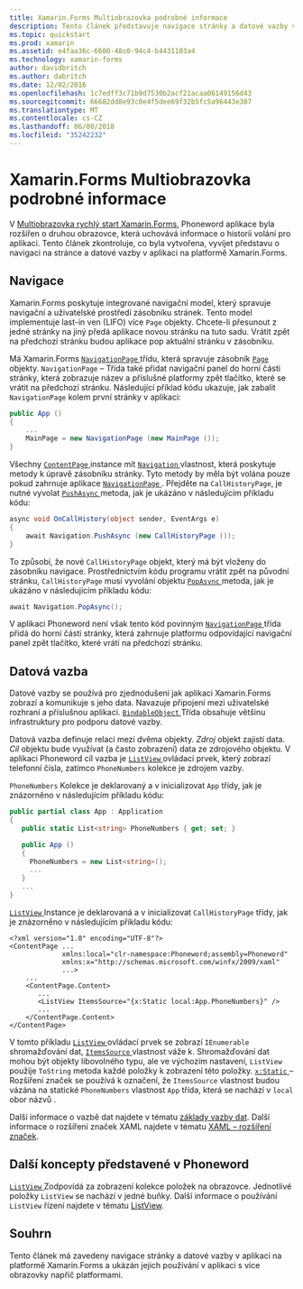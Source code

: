 ```yaml
---
title: Xamarin.Forms Multiobrazovka podrobné informace
description: Tento článek představuje navigace stránky a datové vazby v aplikaci na platformě Xamarin.Forms a předvádí jejich používání v aplikaci s více obrazovky napříč platformami.
ms.topic: quickstart
ms.prod: xamarin
ms.assetid: e4faa36c-6600-48c0-94c4-b4431103a4
ms.technology: xamarin-forms
author: davidbritch
ms.author: dabritch
ms.date: 12/02/2016
ms.openlocfilehash: 1c7edff3c71b9d7530b2acf21acaa06149156d43
ms.sourcegitcommit: 66682dd8e93c0e4f5dee69f32b5fc5a96443e307
ms.translationtype: MT
ms.contentlocale: cs-CZ
ms.lasthandoff: 06/08/2018
ms.locfileid: "35242232"
---
```

# <a name="xamarinforms-multiscreen-deep-dive"></a>Xamarin.Forms Multiobrazovka podrobné informace

V [Multiobrazovka rychlý start Xamarin.Forms](~/xamarin-forms/get-started/hello-xamarin-forms-multiscreen/quickstart.md), Phoneword aplikace byla rozšířen o druhou obrazovce, která uchovává informace o historii volání pro aplikaci. Tento článek zkontroluje, co byla vytvořena, vyvíjet představu o navigaci na stránce a datové vazby v aplikaci na platformě Xamarin.Forms.

## <a name="navigation"></a>Navigace

Xamarin.Forms poskytuje integrované navigační model, který spravuje navigační a uživatelské prostředí zásobníku stránek. Tento model implementuje last-in ven (LIFO) více `Page` objekty. Chcete-li přesunout z jedné stránky na jiný předá aplikace novou stránku na tuto sadu. Vrátit zpět na předchozí stránku budou aplikace pop aktuální stránku v zásobníku.

Má Xamarin.Forms [ `NavigationPage` ](https://developer.xamarin.com/api/type/Xamarin.Forms.NavigationPage/) třídu, která spravuje zásobník [ `Page` ](https://developer.xamarin.com/api/type/Xamarin.Forms.Page/) objekty. `NavigationPage` – Třída také přidat navigační panel do horní části stránky, která zobrazuje název a příslušné platformy <span class="uiitem">zpět</span> tlačítko, které se vrátit na předchozí stránku. Následující příklad kódu ukazuje, jak zabalit `NavigationPage` kolem první stránky v aplikaci:

```csharp
public App ()
{
    ...
    MainPage = new NavigationPage (new MainPage ());
}
```

Všechny [ `ContentPage` ](https://developer.xamarin.com/api/type/Xamarin.Forms.ContentPage/) instance mít [ `Navigation` ](https://developer.xamarin.com/api/property/Xamarin.Forms.VisualElement.Navigation/) vlastnost, která poskytuje metody k úpravě zásobníku stránky. Tyto metody by měla být volána pouze pokud zahrnuje aplikace [ `NavigationPage` ](https://developer.xamarin.com/api/type/Xamarin.Forms.NavigationPage/). Přejděte na `CallHistoryPage`, je nutné vyvolat [ `PushAsync` ](https://developer.xamarin.com/api/member/Xamarin.Forms.NavigationPage.PushAsync/p/Xamarin.Forms.Page/) metoda, jak je ukázáno v následujícím příkladu kódu:

```csharp
async void OnCallHistory(object sender, EventArgs e)
{
    await Navigation.PushAsync (new CallHistoryPage ());
}
```

To způsobí, že nové `CallHistoryPage` objekt, který má být vloženy do zásobníku navigace. Prostřednictvím kódu programu vrátit zpět na původní stránku, `CallHistoryPage` musí vyvolání objektu [ `PopAsync` ](https://developer.xamarin.com/api/member/Xamarin.Forms.NavigationPage.PopAsync()/) metoda, jak je ukázáno v následujícím příkladu kódu:

```csharp
await Navigation.PopAsync();
```

V aplikaci Phoneword není však tento kód povinným [ `NavigationPage` ](https://developer.xamarin.com/api/type/Xamarin.Forms.NavigationPage/) třída přidá do horní části stránky, která zahrnuje platformu odpovídající navigační panel <span class="uiitem">zpět</span> tlačítko, které vrátí na předchozí stránku.

## <a name="data-binding"></a>Datová vazba

Datové vazby se používá pro zjednodušení jak aplikaci Xamarin.Forms zobrazí a komunikuje s jeho data. Navazuje připojení mezi uživatelské rozhraní a příslušnou aplikaci. [ `BindableObject` ](https://developer.xamarin.com/api/type/Xamarin.Forms.BindableObject/) Třída obsahuje většinu infrastruktury pro podporu datové vazby.

Datová vazba definuje relaci mezi dvěma objekty. *Zdroj* objekt zajistí data. *Cíl* objektu bude využívat (a často zobrazení) data ze zdrojového objektu. V aplikaci Phoneword cíl vazba je [ `ListView` ](https://developer.xamarin.com/api/type/Xamarin.Forms.ListView/) ovládací prvek, který zobrazí telefonní čísla, zatímco `PhoneNumbers` kolekce je zdrojem vazby.

`PhoneNumbers` Kolekce je deklarovaný a v inicializovat `App` třídy, jak je znázorněno v následujícím příkladu kódu:

```csharp
public partial class App : Application
{
   public static List<string> PhoneNumbers { get; set; }

   public App ()
   {
     PhoneNumbers = new List<string>();
     ...
   }
   ...
}
```

[ `ListView` ](https://developer.xamarin.com/api/type/Xamarin.Forms.ListView/) Instance je deklarovaná a v inicializovat `CallHistoryPage` třídy, jak je znázorněno v následujícím příkladu kódu:

```xaml
<?xml version="1.0" encoding="UTF-8"?>
<ContentPage ...
             xmlns:local="clr-namespace:Phoneword;assembly=Phoneword"
             xmlns:x="http://schemas.microsoft.com/winfx/2009/xaml"
             ...>
    ...
    <ContentPage.Content>
       ...
       <ListView ItemsSource="{x:Static local:App.PhoneNumbers}" />
       ...
    </ContentPage.Content>
</ContentPage>
```

V tomto příkladu [ `ListView` ](https://developer.xamarin.com/api/type/Xamarin.Forms.ListView/) ovládací prvek se zobrazí `IEnumerable` shromažďování dat, [ `ItemsSource` ](https://developer.xamarin.com/api/property/Xamarin.Forms.ItemsView.ItemsSource/) vlastnost váže k. Shromažďování dat mohou být objekty libovolného typu, ale ve výchozím nastavení, `ListView` použije `ToString` metoda každé položky k zobrazení této položky. [ `x:Static` ](https://developer.xamarin.com/api/type/Xamarin.Forms.Xaml.StaticExtension/) – Rozšíření značek se používá k označení, že `ItemsSource` vlastnost budou vázána na statické `PhoneNumbers` vlastnost `App` třída, která se nachází v `local` obor názvů .

Další informace o vazbě dat najdete v tématu [základy vazby dat](~/xamarin-forms/xaml/xaml-basics/data-binding-basics.md). Další informace o rozšíření značek XAML najdete v tématu [XAML – rozšíření značek](~/xamarin-forms/xaml/xaml-basics/xaml-markup-extensions.md).

## <a name="additional-concepts-introduced-in-phoneword"></a>Další koncepty představené v Phoneword

[ `ListView` ](https://developer.xamarin.com/api/type/Xamarin.Forms.ListView/) Zodpovídá za zobrazení kolekce položek na obrazovce. Jednotlivé položky `ListView` se nachází v jedné buňky. Další informace o používání `ListView` řízení najdete v tématu [ListView](~/xamarin-forms/user-interface/listview/index.md).

## <a name="summary"></a>Souhrn

Tento článek má zavedeny navigace stránky a datové vazby v aplikaci na platformě Xamarin.Forms a ukázán jejich používání v aplikaci s více obrazovky napříč platformami.

